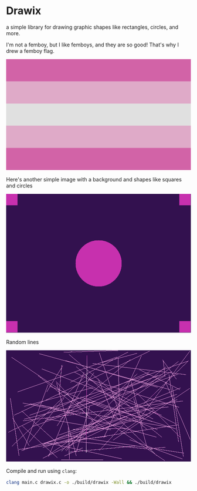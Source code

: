 # Drawix
a simple library for drawing graphic shapes like rectangles, circles, and more.

I'm not a femboy, but I like femboys, and they are so good! That's why I drew a femboy flag.

![Femboy Flag](femboy.png)

Here's another simple image with a background and shapes like squares and circles

![Shapes](shapes.png)

Random lines

![Random lines](lines.png)

Compile and run using `clang`:

```bash
clang main.c drawix.c -o ./build/drawix -Wall && ./build/drawix
```